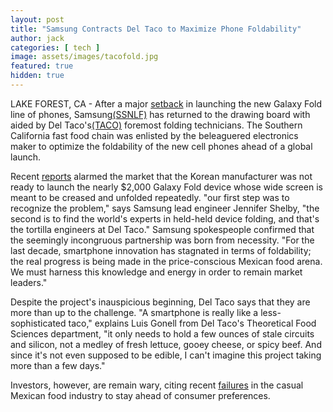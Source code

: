 ```yaml
---
layout: post
title: "Samsung Contracts Del Taco to Maximize Phone Foldability"
author: jack
categories: [ tech ]
image: assets/images/tacofold.jpg
featured: true
hidden: true
---
```


LAKE FOREST, CA - After a major [setback](https://www.cnbc.com/2019/04/22/samsung-galaxy-fold-launch-delayed.html) in launching the new Galaxy Fold line of phones, Samsung[(SSNLF)](https://www.nasdaq.com/symbol/ssnlf) has returned to the drawing board with aided by Del Taco's[(TACO)](https://www.nasdaq.com/symbol/ssnlf) foremost folding technicians. The Southern California fast food chain was enlisted by the beleaguered electronics maker to optimize the foldability of the new cell phones ahead of a global launch.

Recent [reports](https://www.cnet.com/news/some-samsung-galaxy-fold-screens-are-reportedly-breaking-already/) alarmed the market that the Korean manufacturer was not ready to launch the nearly $2,000 Galaxy Fold device whose wide screen is meant to be creased and unfolded repeatedly. "our first step was to recognize the problem," says Samsung lead engineer Jennifer Shelby, "the second is to find the world's experts in held-held device folding, and that's the tortilla engineers at Del Taco." Samsung spokespeople confirmed that the seemingly incongruous partnership was born from necessity. "For the last decade, smartphone innovation has stagnated in terms of foldability; the real progress is being made in the price-conscious Mexican food arena. We must harness this knowledge and energy in order to remain market leaders."

Despite the project's inauspicious beginning, Del Taco says that they are more than up to the challenge. "A smartphone is really like a less-sophisticated taco," explains Luis Gonell from Del Taco's Theoretical Food Sciences department, "it only needs to hold a few ounces of stale circuits and silicon, not a medley of fresh lettuce, gooey cheese, or spicy beef. And since it's not even supposed to be edible, I can't imagine this project taking more than a few days."

Investors, however, are remain wary, citing recent [failures](https://www.boredroomnews.com/general/2018/08/12/Chipotle-sourcream.html) in the casual Mexican food industry to stay ahead of consumer preferences.